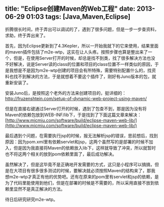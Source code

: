 title:  "Eclipse创建Maven的Web工程"
date:  2013-06-29 01:03
tags: [Java,Maven,Eclipse]
---
折腾很长时间，终于弄出可以调试的了，遇到了很多问题，但是一步一步查资料，求助，终于弄出来了。

首先，因为Eclipse更新到了4.3Kepler，所以一开始我就下的它来使用，结果里面的maven插件包括了m2e-wtp，这实在让人头疼。按照步骤也算是整出来了一个，但是，在使用Server打开的时候，却总是找不到类，找了很多解决方法也没不好解决，说是Server读的class的位置和项目的class位置不一样类似的原因，于是我想是不是因为m2e-wtp创建的项目会有所特殊，需要特别配置什么的，找资料也找不到解决的方法，于是就想着不要这个插件了，刚好有Juno版本的包，就重新安装了。

安装Juno后，是按照这个老外的方法来创建项目的，挺详细的：
[http://fruzenshtein.com/setup-of-dynamic-web-project-using-maven/
](http://fruzenshtein.com/setup-of-dynamic-web-project-using-maven/)

但是在直接右键通过Server打开的时候，遇到了包查不到，那是因为没有将Maven的依赖包放到WEB-INF/lib下，于是找到了下面这篇文章来解决：
[http://www.micmiu.com/software/build/eclipse-maven-web-lib/](http://www.micmiu.com/software/build/eclipse-maven-web-lib/)

最后遇到个问题，在需要执行jsp的时候，报无法解析jsp的错误，思前想后，找到原因：因为pom.xml里有依赖servlet和jsp，这两个虽然写的是部署的时候不加入，但是因为我直接将Maven的依赖放入lib下，这样就导致了冲突，所以就暂时也不将这两个相关的放到pom依赖里面了，最后成功解决。

虽然解决了，但是这毕竟不是正确地开发需要的方式，这只是小程序可以搞搞，但是在大项目有很多很多测试的时候，要解决就必须按照Maven的结构来了，那我想m2e-wtp才真正有他的优势吧。还有在原来的pom里有servlet和jsp的依赖，是为了代码里能使用到他们，但是在部署的时候是不需要的，所以采用直接不放到依赖里显然不是真正解决的方法。

待日后研究研究m2e-wtp。